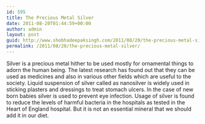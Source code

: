 ```yaml
---
id: 595
title: The Precious Metal Silver
date: 2011-08-20T01:44:59+00:00
author: admin
layout: post
guid: http://www.shobhadeepaksingh.com/2011/08/20/the-precious-metal-silver/
permalink: /2011/08/20/the-precious-metal-silver/
---
```

Silver is a precious metal hither to be used mostly for ornamental things to adorn the human being. The latest research has found out that they can be used as medicines and also in various other fields which are useful to the society. Liquid suspension of silver called as nanosilver is widely used in sticking plasters and dressings to treat stomach ulcers. In the case of new born babies silver is used to prevent eye infection. Usage of silver is found to reduce the levels of harmful bacteria in the hospitals as tested in the Heart of England hospital. But it is not an essential mineral that we should add it in our diet.
